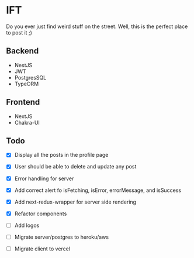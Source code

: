 # IFT

Do you ever just find weird stuff on the street. Well, this is the perfect place to post it ;)

## Backend

- NestJS
- JWT
- PostgresSQL
- TypeORM

## Frontend

- NextJS
- Chakra-UI

## Todo

- [x] Display all the posts in the profile page

- [x] User should be able to delete and update any post

- [x] Error handling for server

- [x] Add correct alert fo isFetching, isError, errorMessage, and isSuccess

- [x] Add next-redux-wrapper for server side rendering

- [x] Refactor components

- [ ] Add logos

- [ ] Migrate server/postgres to heroku/aws

- [ ] Migrate client to vercel
